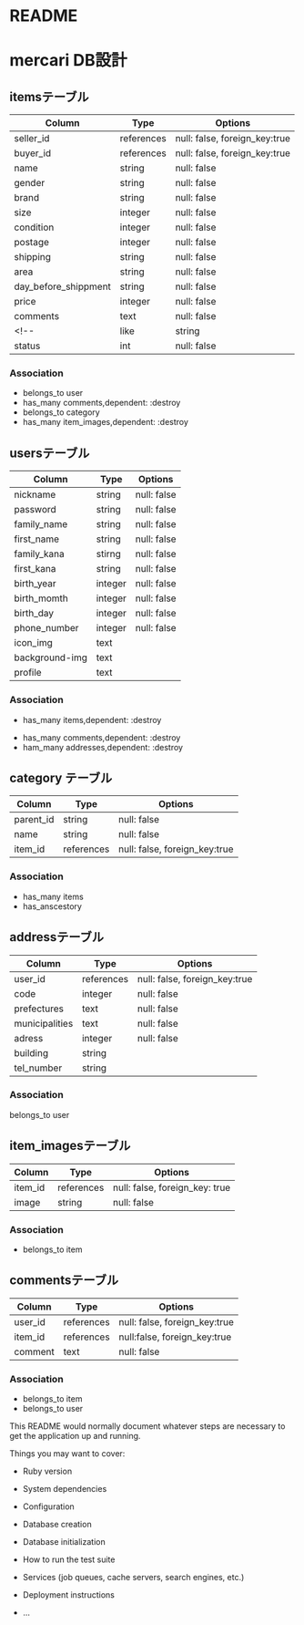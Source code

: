 # README

# mercari DB設計
## itemsテーブル
|Column|Type|Options|
|------|----|-------|
|seller_id|references|null: false, foreign_key:true|
|buyer_id|references|null: false, foreign_key:true|
|name|string|null: false|
|gender|string|null: false|
|brand|string|null: false|
|size|integer|null: false|
|condition|integer|null: false|
|postage|integer|null: false|
|shipping|string|null: false|
|area|string|null: false|
|day_before_shippment|string|null: false|
|price|integer|null: false|
|comments|text|null: false|
<!-- |like|string|null: false| -->
|status|int|null: false|

### Association
- belongs_to user
- has_many comments,dependent: :destroy
- belongs_to category
- has_many item_images,dependent: :destroy

## usersテーブル
|Column|Type|Options|
|------|----|-------|
|nickname|string|null: false|
|password|string|null: false|
|family_name|string|null: false|
|first_name|string|null: false|
|family_kana|stirng|null: false|
|first_kana|string|null: false|
|birth_year|integer|null: false|
|birth_momth|integer|null: false|
|birth_day|integer|null: false|
|phone_number|integer|null: false|
|icon_img|text|
|background-img|text||
|profile|text||

### Association
- has_many items,dependent: :destroy
<!-- - has_many evaluations,dependent: :destroy -->
- has_many comments,dependent: :destroy
- ham_many addresses,dependent: :destroy
<!-- - has_many likes,dependent: :destroy -->

## category テーブル
|Column|Type|Options|
|------|----|-------|
|parent_id|string|null: false|
|name|string|null: false|
|item_id|references|null: false, foreign_key:true|

### Association
- has_many items
- has_anscestory


## addressテーブル
|Column|Type|Options|
|------|----|-------|
|user_id|references|null: false, foreign_key:true|
|code|integer|null: false|
|prefectures|text|null: false|
|municipalities|text|null: false|
|adress|integer|null: false|
|building|string||
|tel_number|string||

### Association
belongs_to user


## item_imagesテーブル
|Column|Type|Options|
|------|----|-------|
|item_id|references|null: false, foreign_key: true|
|image|string|null: false|

### Association
- belongs_to item

## commentsテーブル
|Column|Type|Options|
|------|----|-------|
|user_id|references|null: false, foreign_key:true|
|item_id|references|null:false, foreign_key:true|
|comment|text|null: false|

### Association
- belongs_to item
- belongs_to user


<!-- ## likes テーブル
|Column|Type|Options|
|------|----|-------|
|user_id|references|null:false, foreign_key:true|
|item_id|references|null:false, foreign_key:true|

### Association
- belongs_to item -->

<!-- ## evalutions テーブル
|Column|Type|Options|
|------|----|-------|
|seller_id|references|null:false, foreign_key:true|
|user_id|references|null:false, foreign_key:true|
|smile|integer|null: false|
|comment|text||

### Association
- belongs_to user
- belongs_to seller -->


This README would normally document whatever steps are necessary to get the
application up and running.

Things you may want to cover:

* Ruby version

* System dependencies

* Configuration

* Database creation

* Database initialization

* How to run the test suite

* Services (job queues, cache servers, search engines, etc.)

* Deployment instructions

* ...
